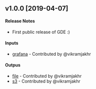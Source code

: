 ## v1.0.0 [2019-04-07]

#### Release Notes

- First public release of GDE :) 

#### Inputs

- [grafana](/plugins/inputs/grafana/README.md) - Contributed by @vikramjakhr

#### Outpus

- [file](/plugins/outputs/file/README.md) - Contributed by @vikramjakhr
- [s3](/plugins/outputs/s3/README.md) - Contributed by @vikramjakhr